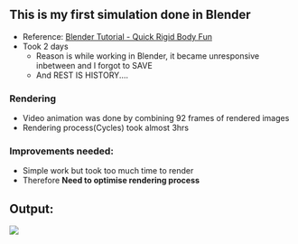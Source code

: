 ## This is my first simulation done in Blender
  - Reference: [Blender Tutorial - Quick Rigid Body Fun](https://www.youtube.com/watch?v=nHVYYMG3QVY)
  - Took 2 days
     - Reason is while working in Blender, it became unresponsive inbetween and I forgot to SAVE
     - And REST IS HISTORY....

### Rendering
  - Video animation was done by combining 92 frames of rendered images 
  - Rendering process(Cycles) took almost 3hrs

### Improvements needed:
  - Simple work but took too much time to render 
  - Therefore **Need to optimise rendering process**
  
## Output:

![](/GIF_file.gif)

  

